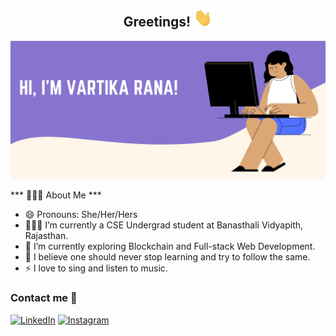 <div align="center">
<h2> <b>Greetings!</b> <img src="https://github.com/vartikavr/vartikavr/blob/master/Hi.gif" width="30px"></h2>
</div>

<img src="https://github.com/vartikavr/vartikavr/blob/master/Banner.png" alt="Vartika Rana">

*** 👨🏻‍💻 About Me ***
- 😄 Pronouns: She/Her/Hers
- 👨🏽‍💻 I’m currently a CSE Undergrad student at Banasthali Vidyapith, Rajasthan.
- 🌱 I’m currently exploring Blockchain and Full-stack Web Development.
- 🎯 I believe one should never stop learning and try to follow the same.
- ⚡ I love to sing and listen to music.

### Contact me 📝 
<a href="https://www.linkedin.com/in/vartika-rana-838225192/" target="_blank"><img src="https://img.shields.io/badge/LinkedIn-%230077B5.svg?&style=flat-square&logo=linkedin&logoColor=white" alt="LinkedIn"></a>
<a href="https://www.linkedin.com/in/vartika-rana-838225192/">
<a href="https://www.instagram.com/vartika_vr/" target="_blank"><img src="https://img.shields.io/badge/Instagram-%23E4405F.svg?&style=flat-square&logo=instagram&logoColor=white" alt="Instagram"></a>
